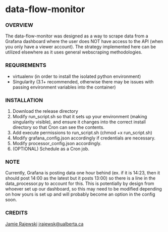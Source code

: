 # data-flow-monitor

### OVERVIEW

The data-flow-monitor was designed as a way to scrape data from a Grafana dashboard where the user does NOT have access to the API (when you only have a viewer account). The strategy implemented here can be utilized elsewhere as it uses general webscraping methodologies.

### REQUIREMENTS

* virtualenv (in order to install the isolated python environment)
* Singularity (3.1+ recommended, otherwise there may be issues with passing environment variables into the container)

### INSTALLATION

1. Download the release directory
2. Modify run_script.sh so that it sets up your environment (making singularity visible), and ensure it changes into the correct install directory so that Cron can see the contents.
3. Add execute permissions to run_script.sh (chmod +x run_script.sh)
4. Modify grafana_config.json accordingly if credentials are necessary.
5. Modify processor_config.json accordingly.
6. (OPTIONAL) Schedule as a Cron job.

### NOTE

Currently, Grafana is posting data one hour behind (ex. if it is 14:23, then it should post 14:00 as the latest but it posts 13:00) so there is a line in the data_processor.py to account for this. This is potentially by design from whoever set up our dashboard, so this may need to be modified depending on how yours is set up and will probably become an option in the config soon.

### CREDITS

[Jamie Rajewski](https://github.com/jamierajewski) <jrajewsk@ualberta.ca>
